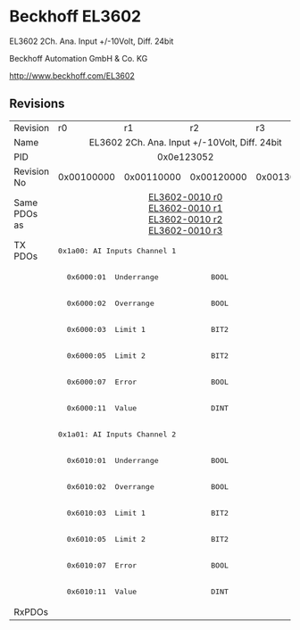 # Beckhoff EL3602

EL3602 2Ch. Ana. Input +/-10Volt, Diff. 24bit

Beckhoff Automation GmbH & Co. KG

http://www.beckhoff.com/EL3602

## Revisions
<table>
<tr>
<td>Revision</td>
<td>r0</td>
<td>r1</td>
<td>r2</td>
<td>r3</td>
</tr>
<tr>
<td>Name</td>
<td colspan=4 align="center">EL3602 2Ch. Ana. Input +/-10Volt, Diff. 24bit</td>
</tr>
<tr>
<td>PID</td>
<td colspan=4 align="center">0x0e123052</td>
</tr>
<tr>
<td>Revision No</td>
<td>0x00100000</td>
<td>0x00110000</td>
<td>0x00120000</td>
<td>0x00130000</td>
</tr>
<tr>
<td>Same PDOs as</td>
<td colspan=4 align="center"><a href="EL3602-0010.md">EL3602-0010 r0</a><br/><a href="EL3602-0010.md">EL3602-0010 r1</a><br/><a href="EL3602-0010.md">EL3602-0010 r2</a><br/><a href="EL3602-0010.md">EL3602-0010 r3</a></td>
</tr>
<tr>
<td rowspan=14 valign=top>TX PDOs</td>
<td colspan=4 align="left"><pre>0x1a00: AI Inputs Channel 1</pre></td>
<td></td>
</tr>
<tr>
<td colspan=4 align="left"><pre>  0x6000:01  Underrange            BOOL</pre></td>
</tr>
<tr>
<td colspan=4 align="left"><pre>  0x6000:02  Overrange             BOOL</pre></td>
</tr>
<tr>
<td colspan=4 align="left"><pre>  0x6000:03  Limit 1               BIT2</pre></td>
</tr>
<tr>
<td colspan=4 align="left"><pre>  0x6000:05  Limit 2               BIT2</pre></td>
</tr>
<tr>
<td colspan=4 align="left"><pre>  0x6000:07  Error                 BOOL</pre></td>
</tr>
<tr>
<td colspan=4 align="left"><pre>  0x6000:11  Value                 DINT</pre></td>
</tr>
<tr>
<td colspan=4 align="left"><pre>0x1a01: AI Inputs Channel 2</pre></td>
</tr>
<tr>
<td colspan=4 align="left"><pre>  0x6010:01  Underrange            BOOL</pre></td>
</tr>
<tr>
<td colspan=4 align="left"><pre>  0x6010:02  Overrange             BOOL</pre></td>
</tr>
<tr>
<td colspan=4 align="left"><pre>  0x6010:03  Limit 1               BIT2</pre></td>
</tr>
<tr>
<td colspan=4 align="left"><pre>  0x6010:05  Limit 2               BIT2</pre></td>
</tr>
<tr>
<td colspan=4 align="left"><pre>  0x6010:07  Error                 BOOL</pre></td>
</tr>
<tr>
<td colspan=4 align="left"><pre>  0x6010:11  Value                 DINT</pre></td>
</tr>
<tr>
<td>RxPDOs</td>
<td colspan=4 align="left"></td>
</tr>
</table>
